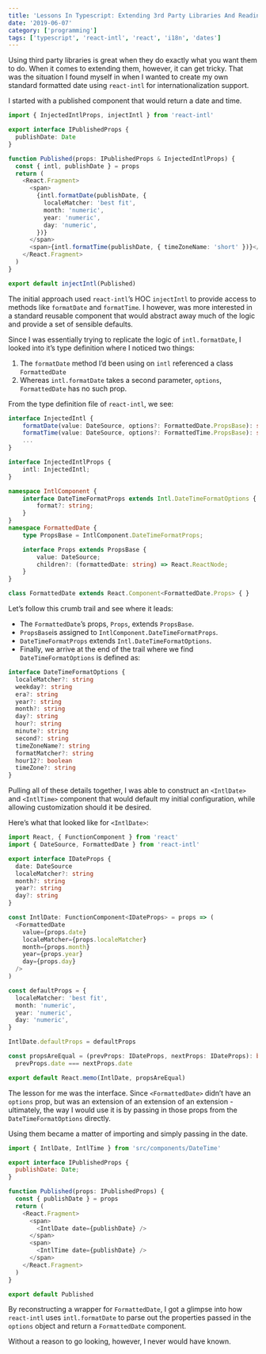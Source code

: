 ```yaml
---
title: 'Lessons In Typescript: Extending 3rd Party Libraries And Reading Type Definitions '
date: '2019-06-07'
category: ['programming']
tags: ['typescript', 'react-intl', 'react', 'i18n', 'dates']
---
```


Using third party libraries is great when they do exactly what you want them to do. When it comes to extending them, however, it can get tricky. That was the situation I found myself in when I wanted to create my own standard formatted date using `react-intl` for internationalization support.

I started with a published component that would return a date and time.

```typescript
import { InjectedIntlProps, injectIntl } from 'react-intl'

export interface IPublishedProps {
  publishDate: Date
}

function Published(props: IPublishedProps & InjectedIntlProps) {
  const { intl, publishDate } = props
  return (
    <React.Fragment>
      <span>
        {intl.formatDate(publishDate, {
          localeMatcher: 'best fit',
          month: 'numeric',
          year: 'numeric',
          day: 'numeric',
        })}
      </span>
      <span>{intl.formatTime(publishDate, { timeZoneName: 'short' })}</span>
    </React.Fragment>
  )
}

export default injectIntl(Published)
```

The initial approach used `react-intl`’s HOC `injectIntl` to provide access to methods like `formatDate` and `formatTime`. I however, was more interested in a standard reusable component that would abstract away much of the logic and provide a set of sensible defaults.

Since I was essentially trying to replicate the logic of `intl.formatDate`, I looked into it’s type definition where I noticed two things:

1. The `formatDate` method I’d been using on `intl` referenced a class `FormattedDate`
2. Whereas `intl.formatDate` takes a second parameter, `options`, `FormattedDate` has no such prop.

From the type definition file of `react-intl`, we see:

```typescript
interface InjectedIntl {
    formatDate(value: DateSource, options?: FormattedDate.PropsBase): string;
    formatTime(value: DateSource, options?: FormattedTime.PropsBase): string;
    ...
}

interface InjectedIntlProps {
    intl: InjectedIntl;
}

namespace IntlComponent {
    interface DateTimeFormatProps extends Intl.DateTimeFormatOptions {
        format?: string;
    }
}
namespace FormattedDate {
    type PropsBase = IntlComponent.DateTimeFormatProps;

    interface Props extends PropsBase {
        value: DateSource;
        children?: (formattedDate: string) => React.ReactNode;
    }
}

class FormattedDate extends React.Component<FormattedDate.Props> { }
```

Let’s follow this crumb trail and see where it leads:

- The `FormattedDate`’s props, `Props`, extends `PropsBase`.
- `PropsBase`is assigned to `IntlComponent.DateTimeFormatProps`.
- `DateTimeFormatProps` extends `Intl.DateTimeFormatOptions`.
- Finally, we arrive at the end of the trail where we find `DateTimeFormatOptions` is defined as:

```typescript
interface DateTimeFormatOptions {
  localeMatcher?: string
  weekday?: string
  era?: string
  year?: string
  month?: string
  day?: string
  hour?: string
  minute?: string
  second?: string
  timeZoneName?: string
  formatMatcher?: string
  hour12?: boolean
  timeZone?: string
}
```

Pulling all of these details together, I was able to construct an `<IntlDate>` and `<IntlTime>` component that would default my initial configuration, while allowing customization should it be desired.

Here’s what that looked like for `<IntlDate>`:

```typescript
import React, { FunctionComponent } from 'react'
import { DateSource, FormattedDate } from 'react-intl'

export interface IDateProps {
  date: DateSource
  localeMatcher?: string
  month?: string
  year?: string
  day?: string
}

const IntlDate: FunctionComponent<IDateProps> = props => (
  <FormattedDate
    value={props.date}
    localeMatcher={props.localeMatcher}
    month={props.month}
    year={props.year}
    day={props.day}
  />
)

const defaultProps = {
  localeMatcher: 'best fit',
  month: 'numeric',
  year: 'numeric',
  day: 'numeric',
}

IntlDate.defaultProps = defaultProps

const propsAreEqual = (prevProps: IDateProps, nextProps: IDateProps): boolean =>
  prevProps.date === nextProps.date

export default React.memo(IntlDate, propsAreEqual)
```

The lesson for me was the interface. Since `<FormattedDate>` didn’t have an `options` prop, but was an extension of an extension of an extension - ultimately, the way I would use it is by passing in those props from the `DateTimeFormatOptions` directly.

Using them became a matter of importing and simply passing in the date.

```javascript
import { IntlDate, IntlTime } from 'src/components/DateTime'

export interface IPublishedProps {
  publishDate: Date;
}

function Published(props: IPublishedProps) {
  const { publishDate } = props
  return (
    <React.Fragment>
      <span>
        <IntlDate date={publishDate} />
      </span>
      <span>
        <IntlTime date={publishDate} />
      </span>
    </React.Fragment>
  )
}

export default Published
```

By reconstructing a wrapper for `FormattedDate`, I got a glimpse into how `react-intl` uses `intl.formatDate` to parse out the properties passed in the `options` object and return a `FormattedDate` component.

Without a reason to go looking, however, I never would have known.

